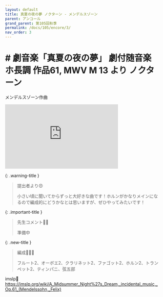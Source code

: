 ```yaml
---
layout: default
title: 真夏の夜の夢 ノクターン - メンデルスゾーン
parent: アンコール
grand_parent: 第105回秋季
permalink: /docs/105/encore/3/
nav_order: 3
---
```


# # 劇音楽「真夏の夜の夢」 劇付随音楽 ホ長調 作品61, MWV M 13 より ノクターン

メンデルスゾーン作曲

<iframe width="370" height="210" src="https://www.youtube.com/embed/IdW0f_m5c94?si=7bbSsknWwnQqEgVC" title="YouTube video player" frameborder="0" allow="accelerometer; autoplay; clipboard-write; encrypted-media; gyroscope; picture-in-picture; web-share" referrerpolicy="strict-origin-when-cross-origin" allowfullscreen></iframe>

{: .warning-title }
> 提出者より😍
>
> 小さい頃に聞いてからずっと大好きな曲です！ホルンがかなりメインになるので編成的にどうかなとは思いますが、ぜひやってみたいです！

{: .important-title }
> 先生コメント🤵‍♂️
>
> 準備中

{: .new-title }
> 編成🎻🎺🥁
>
> フルート2、オーボエ2、クラリネット2、ファゴット2、ホルン2、トランペット2、ティンパニ、弦五部

imslp🎼
<a href="https://imslp.org/wiki/A_Midsummer_Night%27s_Dream,_incidental_music,_Op.61_(Mendelssohn,_Felix)">https://imslp.org/wiki/A_Midsummer_Night%27s_Dream,_incidental_music,_Op.61_(Mendelssohn,_Felix)</a>